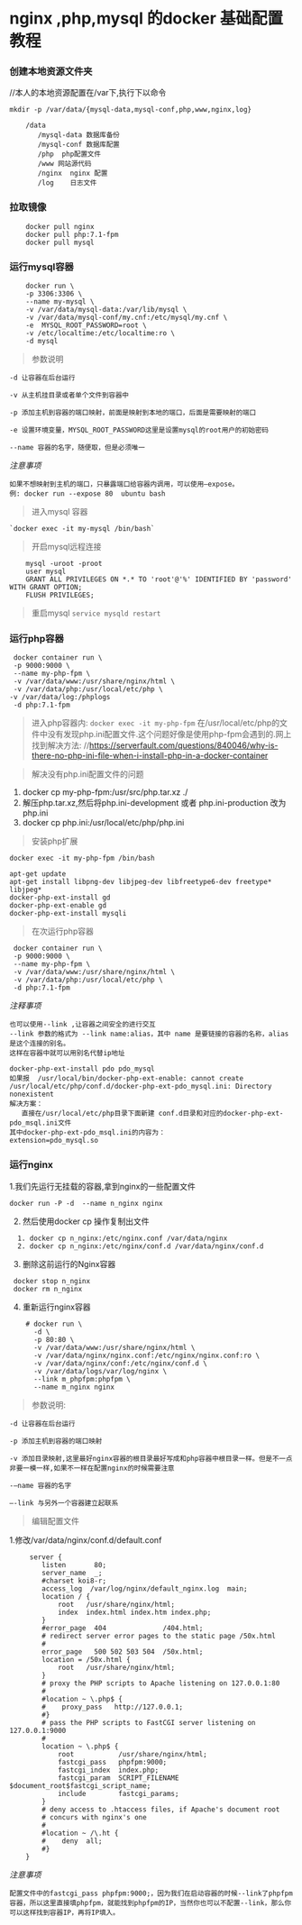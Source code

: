# nginx ,php,mysql 的docker 基础配置教程

### 创建本地资源文件夹
//本人的本地资源配置在/var下,执行下以命令

`mkdir -p /var/data/{mysql-data,mysql-conf,php,www,nginx,log} `

``` 
	/data		
	   /mysql-data 数据库备份
	   /mysql-conf 数据库配置
	   /php  php配置文件
	   /www	网站源代码
	   /nginx  nginx 配置
	   /log    日志文件	
``` 

### 拉取镜像

```
	docker pull nginx 
	docker pull php:7.1-fpm
	docker pull mysql

```

### 运行mysql容器

```
	docker run \
	-p 3306:3306 \
	--name my-mysql \
	-v /var/data/mysql-data:/var/lib/mysql \
	-v /var/data/mysql-conf/my.cnf:/etc/mysql/my.cnf \
	-e  MYSQL_ROOT_PASSWORD=root \
	-v /etc/localtime:/etc/localtime:ro \
	-d mysql

```
>	参数说明  

	-d 让容器在后台运行  

	-v 从主机挂目录或者单个文件到容器中
	
	-p 添加主机到容器的端口映射，前面是映射到本地的端口，后面是需要映射的端口  

	-e 设置环境变量，MYSQL_ROOT_PASSWORD这里是设置mysql的root用户的初始密码  

	--name 容器的名字，随便取，但是必须唯一  


*注意事项* 

	如果不想映射到主机的端口，只暴露端口给容器内调用，可以使用–expose。
	例: docker run --expose 80  ubuntu bash 


> 进入mysql 容器

	`docker exec -it my-mysql /bin/bash`
	
> 开启mysql远程连接 

```
	mysql -uroot -proot
	user mysql
	GRANT ALL PRIVILEGES ON *.* TO 'root'@'%' IDENTIFIED BY 'password' WITH GRANT OPTION;
	FLUSH PRIVILEGES;
```
> 重启mysql
`service mysqld restart `




### 运行php容器

```
 docker container run \
 -p 9000:9000 \
 --name my-php-fpm \
 -v /var/data/www:/usr/share/nginx/html \
 -v /var/data/php:/usr/local/etc/php \
-v /var/data/log:/phplogs
 -d php:7.1-fpm

```

> 进入php容器内:
`docker exec -it my-php-fpm`
	在/usr/local/etc/php的文件中没有发现php.ini配置文件.这个问题好像是使用php-fpm会遇到的.网上找到解决方法:
	//https://serverfault.com/questions/840046/why-is-there-no-php-ini-file-when-i-install-php-in-a-docker-container

> 解决没有php.ini配置文件的问题

 1. docker cp my-php-fpm:/usr/src/php.tar.xz ./
 2. 解压php.tar.xz,然后将php.ini-development 或者 php.ini-production 改为php.ini
 3. docker cp php.ini:/usr/local/etc/php/php.ini

> 安装php扩展

` docker exec -it my-php-fpm /bin/bash `

```
apt-get update
apt-get install libpng-dev libjpeg-dev libfreetype6-dev freetype* libjpeg*
docker-php-ext-install gd
docker-php-ext-enable gd
docker-php-ext-install mysqli

```

> 在次运行php容器


```
 docker container run \
 -p 9000:9000 \
 --name my-php-fpm \
 -v /var/data/www:/usr/share/nginx/html \
 -v /var/data/php:/usr/local/etc/php \
 -d php:7.1-fpm

```
*注释事项* 
```
也可以使用--link ,让容器之间安全的进行交互
--link 参数的格式为 --link name:alias，其中 name 是要链接的容器的名称，alias 是这个连接的别名。
这样在容器中就可以用别名代替ip地址 

docker-php-ext-install pdo pdo_mysql
如果报  /usr/local/bin/docker-php-ext-enable: cannot create /usr/local/etc/php/conf.d/docker-php-ext-pdo_mysql.ini: Directory nonexistent    
解决方案：
   直接在/usr/local/etc/php目录下面新建 conf.d目录和对应的docker-php-ext-pdo_msql.ini文件
其中docker-php-ext-pdo_msql.ini的内容为：
extension=pdo_mysql.so

``` 

### 运行nginx 

1.我们先运行无挂载的容器,拿到nginx的一些配置文件

```
docker run -P -d  --name n_nginx nginx

```

2. 然后使用docker cp 操作复制出文件

```
  1. docker cp n_nginx:/etc/nginx.conf /var/data/nginx
  2. docker cp n_nginx:/etc/nginx/conf.d /var/data/nginx/conf.d
```

3. 删除这前运行的Nginx容器

```
 docker stop n_nginx
 docker rm n_nginx

```

4. 重新运行nginx容器 

```
    # docker run \
      -d \
      -p 80:80 \
      -v /var/data/www:/usr/share/nginx/html \
      -v /var/data/nginx/nginx.conf:/etc/nginx/nginx.conf:ro \
      -v /var/data/nginx/conf:/etc/nginx/conf.d \
      -v /var/data/logs/var/log/nginx \
      --link m_phpfpm:phpfpm \
      --name m_nginx nginx

```


> 参数说明:

	-d 让容器在后台运行  

	-p 添加主机到容器的端口映射  

	-v 添加目录映射,这里最好nginx容器的根目录最好写成和php容器中根目录一样。但是不一点非要一模一样,如果不一样在配置nginx的时候需要注意  

	-–name 容器的名字  

	–-link 与另外一个容器建立起联系  


> 编辑配置文件


1.修改/var/data/nginx/conf.d/default.conf


```
     server {
        listen       80;
        server_name  _;
        #charset koi8-r;
        access_log  /var/log/nginx/default_nginx.log  main;
        location / {
            root   /usr/share/nginx/html;
            index  index.html index.htm index.php;
        }
        #error_page  404              /404.html;
        # redirect server error pages to the static page /50x.html
        #
        error_page   500 502 503 504  /50x.html;
        location = /50x.html {
            root   /usr/share/nginx/html;
        }
        # proxy the PHP scripts to Apache listening on 127.0.0.1:80
        #
        #location ~ \.php$ {
        #    proxy_pass   http://127.0.0.1;
        #}
        # pass the PHP scripts to FastCGI server listening on 127.0.0.1:9000
        #
        location ~ \.php$ {
            root           /usr/share/nginx/html;
            fastcgi_pass   phpfpm:9000;
            fastcgi_index  index.php;
            fastcgi_param  SCRIPT_FILENAME  $document_root$fastcgi_script_name;
            include        fastcgi_params;
        }
        # deny access to .htaccess files, if Apache's document root
        # concurs with nginx's one
        #
        #location ~ /\.ht {
        #    deny  all;
        #}
    }

```


*注意事项* 

``` 
配置文件中的fastcgi_pass phpfpm:9000;，因为我们在启动容器的时候--link了phpfpm容器，所以这里直接填phpfpm，就能找到phpfpm的IP，当然你也可以不配置--link，那么你可以这样找到容器IP，再将IP填入。

```



